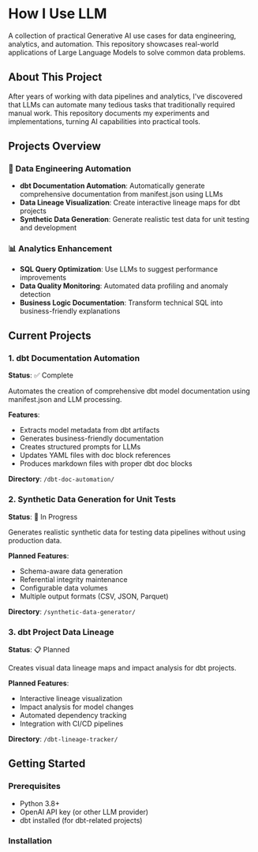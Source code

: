# How I Use LLM

A collection of practical Generative AI use cases for data engineering, analytics, and automation. This repository showcases real-world applications of Large Language Models to solve common data problems.

## About This Project

After years of working with data pipelines and analytics, I've discovered that LLMs can automate many tedious tasks that traditionally required manual work. This repository documents my experiments and implementations, turning AI capabilities into practical tools.

## Projects Overview

### 🔄 Data Engineering Automation
- **dbt Documentation Automation**: Automatically generate comprehensive documentation from manifest.json using LLMs
- **Data Lineage Visualization**: Create interactive lineage maps for dbt projects
- **Synthetic Data Generation**: Generate realistic test data for unit testing and development

### 📊 Analytics Enhancement
- **SQL Query Optimization**: Use LLMs to suggest performance improvements
- **Data Quality Monitoring**: Automated data profiling and anomaly detection
- **Business Logic Documentation**: Transform technical SQL into business-friendly explanations

## Current Projects

### 1. dbt Documentation Automation
**Status**: ✅ Complete

Automates the creation of comprehensive dbt model documentation using manifest.json and LLM processing.

**Features**:
- Extracts model metadata from dbt artifacts
- Generates business-friendly documentation
- Creates structured prompts for LLMs
- Updates YAML files with doc block references
- Produces markdown files with proper dbt doc blocks

**Directory**: `/dbt-doc-automation/`

### 2. Synthetic Data Generation for Unit Tests
**Status**: 🚧 In Progress

Generates realistic synthetic data for testing data pipelines without using production data.

**Planned Features**:
- Schema-aware data generation
- Referential integrity maintenance
- Configurable data volumes
- Multiple output formats (CSV, JSON, Parquet)

**Directory**: `/synthetic-data-generator/`

### 3. dbt Project Data Lineage
**Status**: 📋 Planned

Creates visual data lineage maps and impact analysis for dbt projects.

**Planned Features**:
- Interactive lineage visualization
- Impact analysis for model changes
- Automated dependency tracking
- Integration with CI/CD pipelines

**Directory**: `/dbt-lineage-tracker/`

## Getting Started

### Prerequisites
- Python 3.8+
- OpenAI API key (or other LLM provider)
- dbt installed (for dbt-related projects)

### Installation
